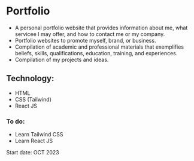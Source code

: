 # Portfolio
- A personal portfolio website that provides information about me, what servicee I may offer, and how to contact me or my company. 
- Portfolio websites  to promote myself, brand, or business.
- Compilation of academic and professional materials that exemplifies beliefs, skills, qualifications, education, training, and experiences.
- Compilation of my projects and ideas.
  
## Technology:
- HTML
- CSS (Tailwind)
- React JS

### To do:
- Learn Tailwind CSS
- Learn React JS


Start date: OCT 2023
